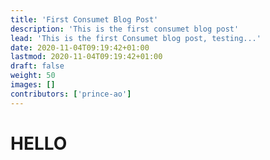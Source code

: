 ```yaml
---
title: 'First Consumet Blog Post'
description: 'This is the first consumet blog post'
lead: 'This is the first Consumet blog post, testing...'
date: 2020-11-04T09:19:42+01:00
lastmod: 2020-11-04T09:19:42+01:00
draft: false
weight: 50
images: []
contributors: ['prince-ao']
---
```


# HELLO
